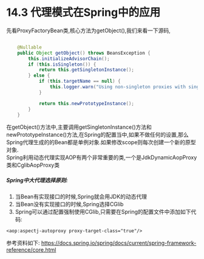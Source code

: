 # 14.3 代理模式在Spring中的应用

先看ProxyFactoryBean类,核心方法为getObject(),我们来看一下源码,
```java

    @Nullable
    public Object getObject() throws BeansException {
        this.initializeAdvisorChain();
        if (this.isSingleton()) {
            return this.getSingletonInstance();
        } else {
            if (this.targetName == null) {
                this.logger.warn("Using non-singleton proxies with singleton targets is often undesirable. Enable prototype proxies by setting the 'targetName' property.");
            }

            return this.newPrototypeInstance();
        }
    }
```
在getObject()方法中,主要调用getSingletonInstance()方法和newPrototypeInstance()方法,在Spring的配置当中,如果不做任何的设置,那么Spring代理生成的的Bean都是单例对象.如果修改scope则每次创建一个新的原型对象.<br>
Spring利用动态代理实现AOP有两个非常重要的类,一个是JdkDynamicAopProxy类和CglibAopProxy类
##### Spring中大代理选择原则:
1. 当Bean有实现接口的时候,Spring就会用JDK的动态代理
2. 当Bean没有实现接口的时候,Spring选择CGlib
3. Spring可以通过配置强制使用CGlib,只需要在Spring的配置文件中添加如下代码:
```
<aop:aspectj-autoproxy proxy-target-class="true"/>
```
参考资料如下: 
https://docs.spring.io/spring/docs/current/spring-framework-reference/core.html

